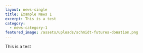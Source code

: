 ```yaml
---
layout: news-single
title: Example News 1
excerpt: This is a test
category:
  - news-category-1
featured_image: /assets/uploads/schmidt-futures-donation.png
---
```

This is a test